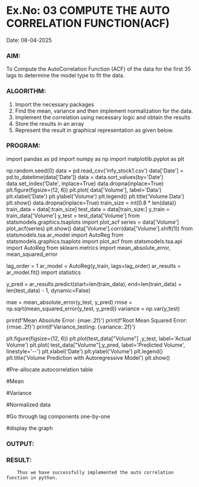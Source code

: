 # Ex.No: 03   COMPUTE THE AUTO CORRELATION FUNCTION(ACF)
Date: 08-04-2025

### AIM:
To Compute the AutoCorrelation Function (ACF) of the data for the first 35 lags to determine the model
type to fit the data.
### ALGORITHM:
1. Import the necessary packages
2. Find the mean, variance and then implement normalization for the data.
3. Implement the correlation using necessary logic and obtain the results
4. Store the results in an array
5. Represent the result in graphical representation as given below.
### PROGRAM:

import pandas as pd
import numpy as np
import matplotlib.pyplot as plt
 
np.random.seed(0)
data = pd.read_csv('infy_stock1.csv')
data['Date'] = pd.to_datetime(data['Date'])
data = data.sort_values(by='Date') 
data.set_index('Date', inplace=True)
data.dropna(inplace=True)
plt.figure(figsize=(12, 6))
plt.plot( data['Volume'], label='Data')
plt.xlabel('Date')
plt.ylabel('Volume')
plt.legend()
plt.title('Volume Data')
plt.show()
data.dropna(inplace=True)
train_size = int(0.8 * len(data))
train_data = data[:train_size]
test_data = data[train_size:]
y_train = train_data['Volume']
y_test = test_data['Volume']
from statsmodels.graphics.tsaplots import plot_acf
series = data['Volume']
plot_acf(series)
plt.show()
data['Volume'].corr(data['Volume'].shift(1))
from statsmodels.tsa.ar_model import AutoReg
from statsmodels.graphics.tsaplots import plot_acf
from statsmodels.tsa.api import AutoReg
from sklearn.metrics import mean_absolute_error, mean_squared_error
 
lag_order = 1 
ar_model = AutoReg(y_train, lags=lag_order)
ar_results = ar_model.fit()
import statistics

y_pred = ar_results.predict(start=len(train_data), end=len(train_data) + len(test_data) - 1, dynamic=False)

mae = mean_absolute_error(y_test, y_pred)
rmse = np.sqrt(mean_squared_error(y_test, y_pred))
variance = np.var(y_test)

print(f'Mean Absolute Error: {mae:.2f}')
print(f'Root Mean Squared Error: {rmse:.2f}')
print(f'Variance_testing: {variance:.2f}')

plt.figure(figsize=(12, 6))
plt.plot(test_data["Volume"] ,y_test, label='Actual Volume')
plt.plot( test_data["Volume"],y_pred, label='Predicted Volume', linestyle='--')
plt.xlabel('Date')
plt.ylabel('Volume')
plt.legend()
plt.title('Volume Prediction with Autoregressive Model')
plt.show()

#Pre-allocate autocorrelation table

#Mean

#Variance

#Normalized data

#Go through lag components one-by-one

#display the graph

### OUTPUT:

### RESULT:
        Thus we have successfully implemented the auto correlation function in python.
